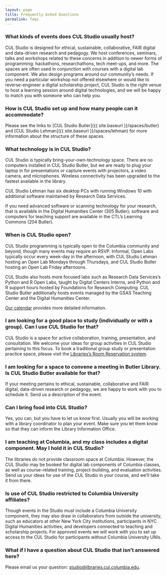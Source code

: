 ```yaml
---
layout: page
title: Frequently Asked Questions
permalink: faqs
---
```


### What kinds of events does CUL Studio usually host?

CUL Studio is designed for ethical, sustainable, collaborative, FAIR digital
and data-driven research and pedagogy.  We host conferences, seminars, talks
and workshops related to these concerns in addition to newer forms of
programming: hackathons, researchathons, tech meet-ups, and more. The spaces
are often used in conjunction with courses with a digital lab component. We
also design programs around our community’s needs. If you need a particular
workshop not offered elsewhere or would like to reverse-engineer a digital
scholarship project, CUL Studio is the right venue to host a learning session
around digital technologies, and we will be happy to match you with someone
who can help you.

### How is CUL Studio set up and how many people can it accommodate?

Please see the links to [CUL Studio Butler]({{ site.baseurl }}/spaces/butler) and [CUL Studio Lehman]({{ site.baseurl }}/spaces/lehman) for more information about the structure of these spaces.

### What technology is in CUL Studio?

CUL Studio is typically bring-your-own-technology space. There are no
computers installed in CUL Studio Butler, but we are ready to plug your laptop
in for presentations or capture events with projectors, a video camera, and
microphones. Wireless connectivity has been upgraded to the fastest available
in the library.

CUL Studio Lehman has six desktop PCs with running Windows 10 with additional
software maintained by Research Data Services.

If you need advanced software or scanning technology for your research, that
is available in the Digital Humanities Center (305 Butler); software and
computers for teaching support are available in the CTL’s Learning Commons
(204 Butler).

### When is CUL Studio open?

CUL Studio programming is typically open to the Columbia community and beyond,
though many events may require an RSVP. Informal, Open Labs typically occur
every week-day in the afternoon, with CUL Studio Lehman hosting an Open Lab
Mondays through Thursdays, and CUL Studio Butler hosting an Open Lab Friday
afternoons.

CUL Studio also hosts more focused labs such as Research Data Services’s
Python and R Open Labs, taught by Digital Centers Interns, and Python and R
support hours hosted by Foundations for Research Computing. CUL Studio Butler
additionally hosts events managed by the GSAS Teaching Center and the Digital
Humanities Center. 

[Our
calendar](https://library.columbia.edu/services/research-data-services/events.html)
provides more detailed information.

### I am looking for a good place to study (individually or with a group). Can I use CUL Studio for that?

CUL Studio is a space for active collaboration, training, presentation, and
consultation. We welcome your ideas for group activities in CUL Studio
pertaining to this focus. To book a traditional group study or presentation
practice space, please visit the [Libraries’s Room Reservation
system](https://roomreservations.cul.columbia.edu/).

### I am looking for a space to convene a meeting in Butler Library. Is CUL Studio Butler available for that?

If your meeting pertains to ethical, sustainable, collaborative and FAIR
digital, data-driven research or pedagogy, we are happy to work with you to
schedule it. Send us a description of the event.

### Can I bring food into CUL Studio?

Yes, you can, but you have to let us know first. Usually you will be working
with a library coordinator to plan your event. Make sure you let them know so
that they can inform the Library Information Office.

### I am teaching at Columbia, and my class includes a digital component. May I hold it in CUL Studio?

The libraries do not provide classroom space at Columbia. However, the CUL
Studio may be booked for digital lab components of Columbia classes, as well
as course-related training, project-building, and evaluation activities. Send
us your ideas for use of the CUL Studio in your course, and we’ll take it from
there.

### Is use of CUL Studio restricted to Columbia University affiliates?

Though events in the Studio must include a Columbia University component, they
may also draw in collaborators from outside the university, such as educators
at other New York City institutions, participants in NYC Digital Humanities
activities, and developers connected to teaching and scholarship projects. For
approved events we will work with you to set up access to the CUL Studio for
participants without Columbia University UNIs.

### What if I have a question about CUL Studio that isn’t answered here?

Please email us your question: studio@libraries.cul.columbia.edu.
